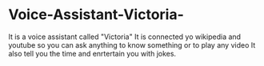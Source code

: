 # Voice-Assistant-Victoria-
It is a voice assistant called "Victoria"
It is connected yo wikipedia and youtube so you can ask anything to know something or to play any video
It also tell you the time and enrtertain you with jokes.
